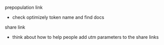 

prepopulation link
- check optimizely token name and find docs

share link
- think about how to help people add utm parameters to the share links


